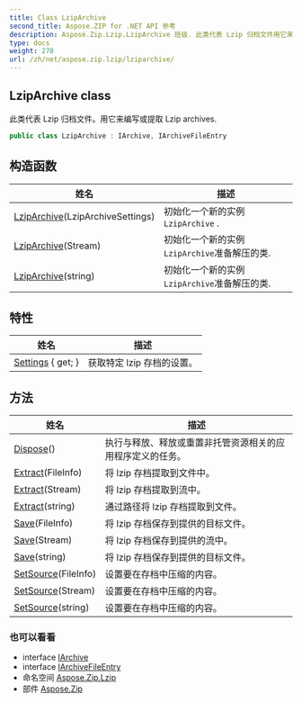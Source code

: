 ```yaml
---
title: Class LzipArchive
second_title: Aspose.ZIP for .NET API 参考
description: Aspose.Zip.Lzip.LzipArchive 班级. 此类代表 Lzip 归档文件用它来编写或提取 Lzip archives.
type: docs
weight: 270
url: /zh/net/aspose.zip.lzip/lziparchive/
---
```

## LzipArchive class

此类代表 Lzip 归档文件。用它来编写或提取 Lzip archives.

```csharp
public class LzipArchive : IArchive, IArchiveFileEntry
```

## 构造函数

| 姓名 | 描述 |
| --- | --- |
| [LzipArchive](lziparchive/#constructor)(LzipArchiveSettings) | 初始化一个新的实例`LzipArchive` . |
| [LzipArchive](lziparchive/#constructor_1)(Stream) | 初始化一个新的实例`LzipArchive`准备解压的类. |
| [LzipArchive](lziparchive/#constructor_2)(string) | 初始化一个新的实例`LzipArchive`准备解压的类. |

## 特性

| 姓名 | 描述 |
| --- | --- |
| [Settings](../../aspose.zip.lzip/lziparchive/settings/) { get; } | 获取特定 lzip 存档的设置。 |

## 方法

| 姓名 | 描述 |
| --- | --- |
| [Dispose](../../aspose.zip.lzip/lziparchive/dispose/)() | 执行与释放、释放或重置非托管资源相关的应用程序定义的任务。 |
| [Extract](../../aspose.zip.lzip/lziparchive/extract/#extract)(FileInfo) | 将 lzip 存档提取到文件中。 |
| [Extract](../../aspose.zip.lzip/lziparchive/extract/#extract_1)(Stream) | 将 lzip 存档提取到流中。 |
| [Extract](../../aspose.zip.lzip/lziparchive/extract/#extract_2)(string) | 通过路径将 lzip 存档提取到文件。 |
| [Save](../../aspose.zip.lzip/lziparchive/save/#save)(FileInfo) | 将 lzip 存档保存到提供的目标文件。 |
| [Save](../../aspose.zip.lzip/lziparchive/save/#save_1)(Stream) | 将 lzip 存档保存到提供的流中。 |
| [Save](../../aspose.zip.lzip/lziparchive/save/#save_2)(string) | 将 lzip 存档保存到提供的目标文件。 |
| [SetSource](../../aspose.zip.lzip/lziparchive/setsource/#setsource)(FileInfo) | 设置要在存档中压缩的内容。 |
| [SetSource](../../aspose.zip.lzip/lziparchive/setsource/#setsource_1)(Stream) | 设置要在存档中压缩的内容。 |
| [SetSource](../../aspose.zip.lzip/lziparchive/setsource/#setsource_2)(string) | 设置要在存档中压缩的内容。 |

### 也可以看看

* interface [IArchive](../../aspose.zip/iarchive/)
* interface [IArchiveFileEntry](../../aspose.zip/iarchivefileentry/)
* 命名空间 [Aspose.Zip.Lzip](../../aspose.zip.lzip/)
* 部件 [Aspose.Zip](../../)


